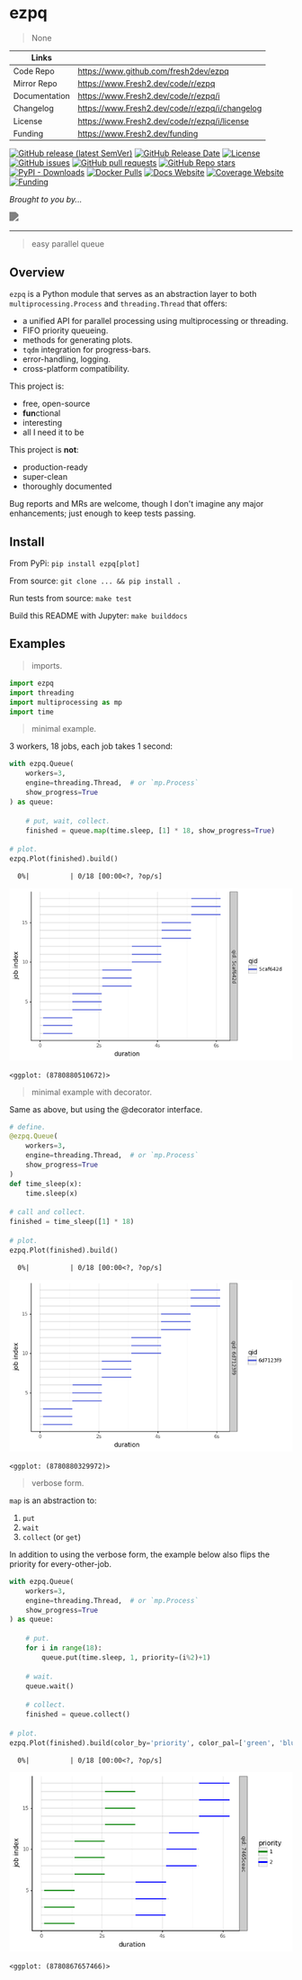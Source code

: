 # ezpq

> None

| Links         |                        |
|---------------|------------------------|
| Code Repo     | https://www.github.com/fresh2dev/ezpq           |
| Mirror Repo   | https://www.Fresh2.dev/code/r/ezpq        |
| Documentation | https://www.Fresh2.dev/code/r/ezpq/i           |
| Changelog     | https://www.Fresh2.dev/code/r/ezpq/i/changelog |
| License       | https://www.Fresh2.dev/code/r/ezpq/i/license   |
| Funding       | https://www.Fresh2.dev/funding        |

[![GitHub release (latest SemVer)](https://img.shields.io/github/v/release/fresh2dev/ezpq?color=blue&style=for-the-badge)](https://www.github.com/fresh2dev/ezpq/releases)
[![GitHub Release Date](https://img.shields.io/github/release-date/fresh2dev/ezpq?color=blue&style=for-the-badge)](https://www.github.com/fresh2dev/ezpq/releases)
[![License](https://img.shields.io/github/license/fresh2dev/ezpq?color=blue&style=for-the-badge)](https://www.Fresh2.dev/code/r/ezpq/i/license)
[![GitHub issues](https://img.shields.io/github/issues-raw/fresh2dev/ezpq?color=blue&style=for-the-badge)](https://www.github.com/fresh2dev/ezpq/issues)
[![GitHub pull requests](https://img.shields.io/github/issues-pr-raw/fresh2dev/ezpq?color=blue&style=for-the-badge)](https://www.github.com/fresh2dev/ezpq/pulls)
[![GitHub Repo stars](https://img.shields.io/github/stars/fresh2dev/ezpq?color=blue&style=for-the-badge)](https://star-history.com/#fresh2dev/ezpq&Date)
[![PyPI - Downloads](https://img.shields.io/pypi/dm/ezpq?color=blue&style=for-the-badge)](https://pypi.org/project/ezpq)
[![Docker Pulls](https://img.shields.io/docker/pulls/fresh2dev/ezpq?color=blue&style=for-the-badge)](https://hub.docker.com/r/fresh2dev/ezpq)
[![Docs Website](https://img.shields.io/website?down_message=unavailable&label=docs&style=for-the-badge&up_color=blue&up_message=available&url=https://www.Fresh2.dev/code/r/ezpq/i)](https://www.Fresh2.dev/code/r/ezpq/i)
[![Coverage Website](https://img.shields.io/website?down_message=unavailable&label=coverage&style=for-the-badge&up_color=blue&up_message=available&url=https://www.Fresh2.dev/code/r/ezpq/i/tests/coverage)](https://www.Fresh2.dev/code/r/ezpq/i/tests/coverage)
[![Funding](https://img.shields.io/badge/funding-%24%24%24-blue?style=for-the-badge)](https://www.Fresh2.dev/funding)

*Brought to you by...*

<a href="https://www.fresh2.dev"><img src="https://img.fresh2.dev/fresh2dev.svg" style="filter: invert(50%);"></img></a>

---

> easy parallel queue

## Overview

`ezpq` is a Python module that serves as an abstraction layer to both `multiprocessing.Process` and `threading.Thread` that offers:
- a unified API for parallel processing using multiprocessing or threading.
- FIFO priority queueing.
- methods for generating plots.
- `tqdm` integration for progress-bars.
- error-handling, logging.
- cross-platform compatibility.

This project is:
- free, open-source
- **fun**ctional
- interesting
- all I need it to be

This project is **not**:
- production-ready
- super-clean
- thoroughly documented

Bug reports and MRs are welcome, though I don't imagine any major enhancements; just enough to keep tests passing.

## Install

From PyPi: `pip install ezpq[plot]`

From source: `git clone ... && pip install .`

Run tests from source: `make test`

Build this README with Jupyter: `make builddocs`

## Examples

> imports.


```python
import ezpq
import threading
import multiprocessing as mp
import time
```

> minimal example.

3 workers, 18 jobs, each job takes 1 second:


```python
with ezpq.Queue(
    workers=3,
    engine=threading.Thread,  # or `mp.Process`
    show_progress=True
) as queue:

    # put, wait, collect.
    finished = queue.map(time.sleep, [1] * 18, show_progress=True)

# plot.
ezpq.Plot(finished).build()
```


      0%|          | 0/18 [00:00<?, ?op/s]




![png](README_files/README_4_1.png)






    <ggplot: (8780880510672)>



> minimal example with decorator.

Same as above, but using the @decorator interface.


```python
# define.
@ezpq.Queue(
    workers=3,
    engine=threading.Thread,  # or `mp.Process`
    show_progress=True
)
def time_sleep(x):
    time.sleep(x)

# call and collect.
finished = time_sleep([1] * 18)

# plot.
ezpq.Plot(finished).build()
```


      0%|          | 0/18 [00:00<?, ?op/s]




![png](README_files/README_6_1.png)






    <ggplot: (8780880329972)>



> verbose form.

`map` is an abstraction to:
1. `put`
2. `wait`
3. `collect` (or `get`)

In addition to using the verbose form, the example below also flips the priority for every-other-job.


```python
with ezpq.Queue(
    workers=3,
    engine=threading.Thread,  # or `mp.Process`
    show_progress=True
) as queue:

    # put.
    for i in range(18):
        queue.put(time.sleep, 1, priority=(i%2)+1)

    # wait.
    queue.wait()

    # collect.
    finished = queue.collect()

# plot.
ezpq.Plot(finished).build(color_by='priority', color_pal=['green', 'blue'])
```


      0%|          | 0/18 [00:00<?, ?op/s]




![png](README_files/README_8_1.png)






    <ggplot: (8780867657466)>
